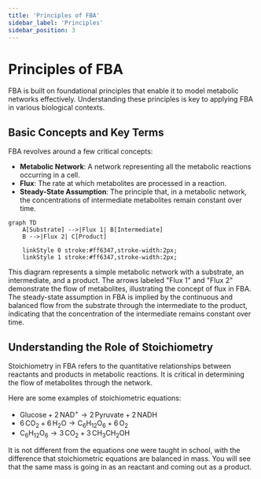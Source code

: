 ```yaml
---
title: 'Principles of FBA'
sidebar_label: 'Principles'
sidebar_position: 3
---
```


# Principles of FBA

FBA is built on foundational principles that enable it to model metabolic networks effectively. Understanding these principles is key to applying FBA in various biological contexts.

## Basic Concepts and Key Terms

FBA revolves around a few critical concepts:

- **Metabolic Network**: A network representing all the metabolic reactions occurring in a cell.
- **Flux**: The rate at which metabolites are processed in a reaction.
- **Steady-State Assumption**: The principle that, in a metabolic network, the concentrations of intermediate metabolites remain constant over time.

```mermaid
graph TD
    A[Substrate] -->|Flux 1| B[Intermediate]
    B -->|Flux 2| C[Product]

    linkStyle 0 stroke:#ff6347,stroke-width:2px;
    linkStyle 1 stroke:#ff6347,stroke-width:2px;
```
This diagram represents a simple metabolic network with a substrate, an intermediate, and a product. The arrows labeled "Flux 1" and "Flux 2" demonstrate the flow of metabolites, illustrating the concept of flux in FBA. The steady-state assumption in FBA is implied by the continuous and balanced flow from the substrate through the intermediate to the product, indicating that the concentration of the intermediate remains constant over time.


## Understanding the Role of Stoichiometry

Stoichiometry in FBA refers to the quantitative relationships between reactants and products in metabolic reactions. It is critical in determining the flow of metabolites through the network.

Here are some examples of stoichiometric equations:
- $\text{Glucose} + 2\, \text{NAD}^+ \rightarrow 2\, \text{Pyruvate} + 2\, \text{NADH}$
- $6\, \text{CO}_2 + 6\, \text{H}_2\text{O} \rightarrow \text{C}_6\text{H}_{12}\text{O}_6 + 6\, \text{O}_2$
- $\text{C}_6\text{H}_{12}\text{O}_6 \rightarrow 3\, \text{CO}_2 + 3\, \text{CH}_3\text{CH}_2\text{OH}$

It is not different from the equations one were taught in school, with the difference that stoichiometric equations are balanced in mass. You will see that the same mass is going in as an reactant and coming out as a product.